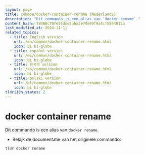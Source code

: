 ```yaml
---
layout: page
title: common/docker-container-rename (Nederlands)
description: "Dit commando is een alias van `docker rename`."
content_hash: 78460c70fe55dce5aba2e74e99f9a4cf5564012a
last_modified_at: 2024-11-11
related_topics:
  - title: English version
    url: /en/common/docker-container-rename.html
    icon: bi bi-globe
  - title: español version
    url: /es/common/docker-container-rename.html
    icon: bi bi-globe
  - title: 한국어 version
    url: /ko/common/docker-container-rename.html
    icon: bi bi-globe
  - title: polski version
    url: /pl/common/docker-container-rename.html
    icon: bi bi-globe
tldri18n_status: 2
---
```

# docker container rename

Dit commando is een alias van `docker rename`.

- Bekijk de documentatie van het originele commando:

`tldr docker rename`
